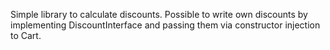 Simple library to calculate discounts. Possible to write own discounts by implementing DiscountInterface and passing them via constructor injection to Cart.
